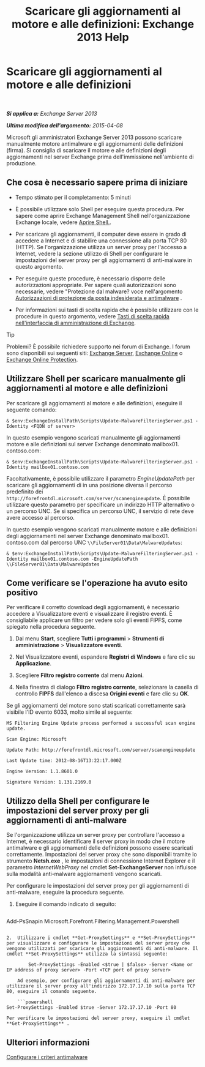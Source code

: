 ﻿---
title: 'Scaricare gli aggiornamenti al motore e alle definizioni: Exchange 2013 Help'
TOCTitle: Scaricare gli aggiornamenti al motore e alle definizioni
ms:assetid: 8f2ca383-e463-4df0-aa5d-29afe2f81aaf
ms:mtpsurl: https://technet.microsoft.com/it-it/library/JJ657471(v=EXCHG.150)
ms:contentKeyID: 50481162
ms.date: 05/22/2018
mtps_version: v=EXCHG.150
ms.translationtype: MT
---

# Scaricare gli aggiornamenti al motore e alle definizioni

 

_**Si applica a:** Exchange Server 2013_

_**Ultima modifica dell'argomento:** 2015-04-08_

Microsoft gli amministratori Exchange Server 2013 possono scaricare manualmente motore antimalware e gli aggiornamenti delle definizioni (firma). Si consiglia di scaricare il motore e alle definizioni degli aggiornamenti nel server Exchange prima dell'immissione nell'ambiente di produzione.

## Che cosa è necessario sapere prima di iniziare

  - Tempo stimato per il completamento: 5 minuti

  - È possibile utilizzare solo Shell per eseguire questa procedura. Per sapere come aprire Exchange Management Shell nell'organizzazione Exchange locale, vedere [Aprire Shell.](https://technet.microsoft.com/it-it/library/dd638134\(v=exchg.150\)).

  - Per scaricare gli aggiornamenti, il computer deve essere in grado di accedere a Internet e di stabilire una connessione alla porta TCP 80 (HTTP). Se l'organizzazione utilizza un server proxy per l'accesso a Internet, vedere la sezione utilizzo di Shell per configurare le impostazioni del server proxy per gli aggiornamenti di anti-malware in questo argomento.

  - Per eseguire queste procedure, è necessario disporre delle autorizzazioni appropriate. Per sapere quali autorizzazioni sono necessarie, vedere "Protezione dal malware? voce nell'argomento [Autorizzazioni di protezione da posta indesiderata e antimalware](anti-spam-and-anti-malware-permissions-exchange-2013-help.md) .

  - Per informazioni sui tasti di scelta rapida che è possibile utilizzare con le procedure in questo argomento, vedere [Tasti di scelta rapida nell'interfaccia di amministrazione di Exchange](keyboard-shortcuts-in-the-exchange-admin-center-exchange-online-protection-help.md).


> [!TIP]
> Problemi? È possibile richiedere supporto nei forum di Exchange. I forum sono disponibili sui seguenti siti: <A href="https://go.microsoft.com/fwlink/p/?linkid=60612">Exchange Server</A>, <A href="https://go.microsoft.com/fwlink/p/?linkid=267542">Exchange Online</A> o <A href="https://go.microsoft.com/fwlink/p/?linkid=285351">Exchange Online Protection</A>.



## Utilizzare Shell per scaricare manualmente gli aggiornamenti al motore e alle definizioni

Per scaricare gli aggiornamenti al motore e alle definizioni, eseguire il seguente comando:

    & $env:ExchangeInstallPath\Scripts\Update-MalwareFilteringServer.ps1 -Identity <FQDN of server>

In questo esempio vengono scaricati manualmente gli aggiornamenti motore e alle definizioni sul server Exchange denominato mailbox01. contoso.com:

    & $env:ExchangeInstallPath\Scripts\Update-MalwareFilteringServer.ps1 -Identity mailbox01.contoso.com

Facoltativamente, è possibile utilizzare il parametro *EngineUpdatePath* per scaricare gli aggiornamenti di in una posizione diversa il percorso predefinito dei `http://forefrontdl.microsoft.com/server/scanengineupdate`. È possibile utilizzare questo parametro per specificare un indirizzo HTTP alternativo o un percorso UNC. Se si specifica un percorso UNC, il servizio di rete deve avere accesso al percorso.

In questo esempio vengono scaricati manualmente motore e alle definizioni degli aggiornamenti nel server Exchange denominato mailbox01. contoso.com dal percorso UNC `\\FileServer01\Data\MalwareUpdates`:

    & $env:ExchangeInstallPath\Scripts\Update-MalwareFilteringServer.ps1 -Identity mailbox01.contoso.com -EngineUpdatePath \\FileServer01\Data\MalwareUpdates

## Come verificare se l'operazione ha avuto esito positivo

Per verificare il corretto download degli aggiornamenti, è necessario accedere a Visualizzatore eventi e visualizzare il registro eventi. È consigliabile applicare un filtro per vedere solo gli eventi FIPFS, come spiegato nella procedura seguente.

1.  Dal menu **Start**, scegliere **Tutti i programmi** \> **Strumenti di amministrazione** \> **Visualizzatore eventi**.

2.  Nel Visualizzatore eventi, espandere **Registri di Windows** e fare clic su **Applicazione**.

3.  Scegliere **Filtro registro corrente** dal menu **Azioni**.

4.  Nella finestra di dialogo **Filtro registro corrente**, selezionare la casella di controllo **FIPFS** dall'elenco a discesa **Origini eventi** e fare clic su **OK**.

Se gli aggiornamenti del motore sono stati scaricati correttamente sarà visibile l'ID evento 6033, molto simile al seguente:

`MS Filtering Engine Update process performed a successful scan engine update.`

`Scan Engine: Microsoft`

`Update Path: http://forefrontdl.microsoft.com/server/scanengineupdate`

`Last Update time: ‎2012‎-‎08‎-‎16T13:22:17.000Z`

`Engine Version: 1.1.8601.0`

`Signature Version: 1.131.2169.0`

## Utilizzo della Shell per configurare le impostazioni del server proxy per gli aggiornamenti di anti-malware

Se l'organizzazione utilizza un server proxy per controllare l'accesso a Internet, è necessario identificare il server proxy in modo che il motore antimalware e gli aggiornamenti delle definizioni possono essere scaricati correttamente. Impostazioni del server proxy che sono disponibili tramite lo strumento **Netsh.exe** , le impostazioni di connessione Internet Explorer e il parametro *InternetWebProxy* nel cmdlet **Set-ExchangeServer** non influisce sulla modalità anti-malware aggiornamenti vengono scaricati.

Per configurare le impostazioni del server proxy per gli aggiornamenti di anti-malware, eseguire la procedura seguente.

1.  Eseguire il comando indicato di seguito:
    
    ```powershell
Add-PsSnapin Microsoft.Forefront.Filtering.Management.Powershell
```

2.  Utilizzare i cmdlet **Get-ProxySettings** e **Set-ProxySettings** per visualizzare e configurare le impostazioni del server proxy che vengono utilizzati per scaricare gli aggiornamenti di anti-malware. Il cmdlet **Set-ProxySettings** utilizza la sintassi seguente:
    
        Set-ProxySettings -Enabled <$true | $false> -Server <Name or IP address of proxy server> -Port <TCP port of proxy server>
    
    Ad esempio, per configurare gli aggiornamenti di anti-malware per utilizzare il server proxy all'indirizzo 172.17.17.10 sulla porta TCP 80, eseguire il comando seguente.
    
    ```powershell
Set-ProxySettings -Enabled $true -Server 172.17.17.10 -Port 80
```
    
    Per verificare le impostazioni del server proxy, eseguire il cmdlet **Get-ProxySettings** .

## Ulteriori informazioni

[Configurare i criteri antimalware](configure-anti-malware-policies-exchange-2013-help.md)


